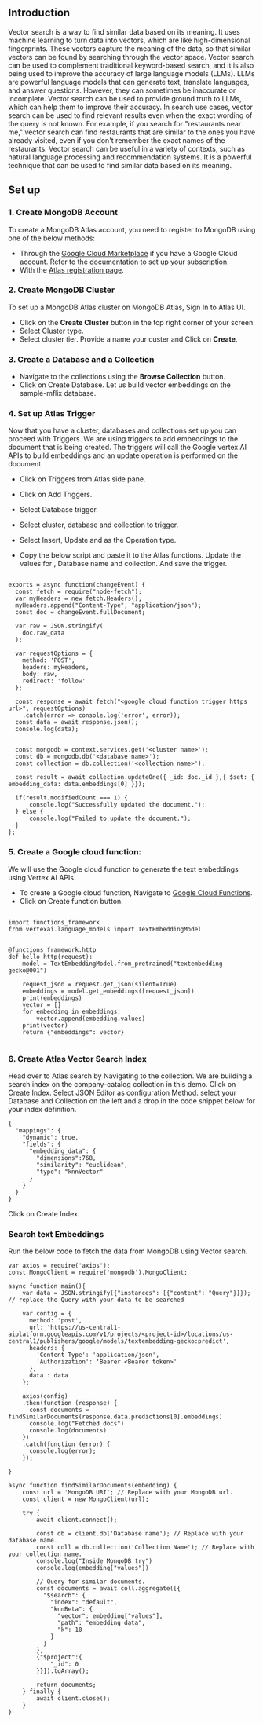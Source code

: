 ## Introduction

Vector search is a way to find similar data based on its meaning. It uses machine learning to turn data into vectors, which are like high-dimensional fingerprints. These vectors capture the meaning of the data, so that similar vectors can be found by searching through the vector space. Vector search can be used to complement traditional keyword-based search, and it is also being used to improve the accuracy of large language models (LLMs). LLMs are powerful language models that can generate text, translate languages, and answer questions. However, they can sometimes be inaccurate or incomplete. Vector search can be used to provide ground truth to LLMs, which can help them to improve their accuracy. In search use cases, vector search can be used to find relevant results even when the exact wording of the query is not known. For example, if you search for "restaurants near me," vector search can find restaurants that are similar to the ones you have already visited, even if you don't remember the exact names of the restaurants. Vector search can be useful in a variety of contexts, such as natural language processing and recommendation systems. It is a powerful technique that can be used to find similar data based on its meaning.



## Set up

### 1. Create MongoDB Account
To create a MongoDB Atlas account, you need to register to MongoDB using one of the below methods:
* Through the [Google Cloud Marketplace](https://console.cloud.google.com/marketplace/product/mongodb/mdb-atlas-self-service) if you have a Google Cloud account. Refer to the [documentation](https://www.mongodb.com/docs/atlas/billing/gcp-self-serve-marketplace/) to set up your subscription.
* With the [Atlas registration page](https://www.mongodb.com/cloud/atlas/register).

### 2. Create MongoDB Cluster
To set up a MongoDB Atlas cluster on MongoDB Atlas, Sign In to Atlas UI.

* Click on the **Create Cluster** button in the top right corner of your screen.
* Select Cluster type. 
* Select cluster tier. Provide a name your custer and Click on **Create**.


### 3. Create a Database and a Collection
* Navigate to the collections using the **Browse Collection** button.
* Click on Create Database. Let us build vector embeddings on the sample-mflix database.



### 4. Set up Atlas Trigger
Now that you have a cluster, databases and collections set up you can proceed with Triggers. We are using triggers to add embeddings to the document that is being created. The triggers will call the Google vertex AI APIs to build embeddings and an update operation is performed on the document.

* Click on Triggers from Atlas side pane.

* Click on Add Triggers.

* Select Database trigger. 
* Select cluster, database and collection to trigger.
* Select Insert, Update and  as the Operation type.
* Copy the below script and paste it to the Atlas functions. Update the values for <gcp-porject-id> , Database name and collection. And save the trigger.




```

exports = async function(changeEvent) {
  const fetch = require("node-fetch");
  var myHeaders = new fetch.Headers();
  myHeaders.append("Content-Type", "application/json");
  const doc = changeEvent.fullDocument;

  var raw = JSON.stringify(
    doc.raw_data
  );

  var requestOptions = {
    method: 'POST',
    headers: myHeaders,
    body: raw,
    redirect: 'follow'
  };

  const response = await fetch("<google cloud function trigger https url>", requestOptions)
    .catch(error => console.log('error', error));
  const data = await response.json();
  console.log(data);

  
  const mongodb = context.services.get('<cluster name>');
  const db = mongodb.db('<database name>'); 
  const collection = db.collection('<collection name>'); 
  
  const result = await collection.updateOne({ _id: doc._id },{ $set: { embedding_data: data.embeddings[0] }});

  if(result.modifiedCount === 1) {
      console.log("Successfully updated the document.");
  } else {
      console.log("Failed to update the document.");
  }
};
```



### 5. Create a Google cloud function:

We will use the Google cloud function to generate the text embeddings using Vertex AI APIs.
* To create a Google cloud function, Navigate to [Google Cloud Functions](https://console.cloud.google.com/functions/). 
* Click on Create function button.

```

import functions_framework
from vertexai.language_models import TextEmbeddingModel


@functions_framework.http
def hello_http(request):
    model = TextEmbeddingModel.from_pretrained("textembedding-gecko@001")
    
    request_json = request.get_json(silent=True)
    embeddings = model.get_embeddings([request_json])
    print(embeddings)
    vector = []
    for embedding in embeddings:
        vector.append(embedding.values)
    print(vector)
    return {"embeddings": vector}
    
```

### 6. Create Atlas Vector Search Index
Head over to Atlas search by Navigating to the collection. We are building a search index on the company-catalog collection in this demo.
Click on Create Index. 
Select JSON Editor as configuration Method. 
select your Database and Collection on the left and a drop in the code snippet below for your index definition.

```
{
  "mappings": {
    "dynamic": true,
    "fields": {
      "embedding_data": {
        "dimensions":768,
        "similarity": "euclidean",
        "type": "knnVector"
      }
    }
  }
}
```

Click on Create Index.



### Search text Embeddings
Run the below code to fetch the data from MongoDB using Vector search. 

```
var axios = require('axios');
const MongoClient = require('mongodb').MongoClient;

async function main(){
    var data = JSON.stringify({"instances": [{"content": "Query"}]}); // replace the Query with your data to be searched

    var config = {
      method: 'post',
      url: 'https://us-central1-aiplatform.googleapis.com/v1/projects/<project-id>/locations/us-central1/publishers/google/models/textembedding-gecko:predict',
      headers: {
        'Content-Type': 'application/json',
        'Authorization': 'Bearer <Bearer token>'
      },
      data : data
    };

    axios(config)
    .then(function (response) {
      const documents = findSimilarDocuments(response.data.predictions[0].embeddings)
      console.log("Fetched docs")
      console.log(documents)
    })
    .catch(function (error) {
      console.log(error);
    });

}

async function findSimilarDocuments(embedding) {
    const url = 'MongoDB URI'; // Replace with your MongoDB url.
    const client = new MongoClient(url);

    try {
        await client.connect();

        const db = client.db('Database name'); // Replace with your database name.
        const coll = db.collection('Collection Name'); // Replace with your collection name.
        console.log("Inside MongoDB try")
        console.log(embedding["values"])

        // Query for similar documents.
        const documents = await coll.aggregate([{
          "$search": {
            "index": "default",
            "knnBeta": {
              "vector": embedding["values"],
              "path": "embedding_data",
              "k": 10
            }
          }
        },
        {"$project":{
            "_id": 0
        }}]).toArray();

        return documents;
    } finally {
        await client.close();
    }
}

```



